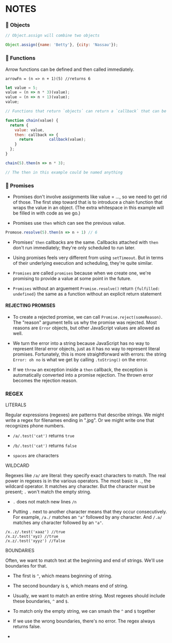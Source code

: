 # NOTES
<!-- 
- [🏀 Promises](#-promises)
<!-- - [🌋 Week Three](#-week-three)
- [🛰️ Week Four](#-week-four)
- [🔮 Week Five](#-week-six)
- [🥌 Week Six](#-week-six)
- [💣 Week Seven](#-week-seven)
- [🛸 Week Eight](#-week-eight)
- [🌵 Week Nine](#-week-nine)
- [🔗 Week Ten](#-week-teb)
- [🧫 Week Eleven](#-week-eleven) -->

### 🧱 Objects 

```js
// Object.assign will combine two objects

Object.assign({name: 'Betty'}, {city: 'Nassau'});
```

### 👀 Functions

Arrow functions can be defined and then called immediately.

`arrowFn = (n => n + 1)(5) //returns 6`

```js
let value = 5;
value = (n => n * 3)(value);
value = (n => n + 1)(value);
value;
```

```js
// Functions that return `objects` can return a `callback` that can be called using `.` notation. 

function chain(value) {
  return {
    value: value,
    then: callback => {
      return       callback(value);
    }
  };
}

chain(5).then(n => n * 3);

// The then in this example could be named anything
```

### 🏀 Promises 

- Promises don't involve assignments like value = ..., so we need to get rid of those. The first step toward that is to introduce a chain function that wraps the value in an object. (The extra whitespace in this example will be filled in with code as we go.)

- Promises use `then` which can see the previous value. 

```js
Promose.resolve(5).then(n => n + 1) // 6
```

- Promises' `then` callbacks are the same. Callbacks attached with `then` don't run immediately; they're only scheduled to run later.

- Using promises feels very different from using `setTimeout`. But in terms of their underlying execution and scheduling, they're quite similar.

- `Promises` are called `promises` because when we create one, we're promising to provide a value at some point in the future.

- `Promises` without an arguement `Promise.resolve()` return `{fulfilled: undefined}` the same as a function without an explicit return statement

#### REJECTING PROMISES

- To create a rejected promise, we can call `Promise.reject(someReason)`. The "reason" argument tells us why the promise was rejected. Most reasons are `Error` objects, but other JavaScript values are allowed as well.

- We turn the error into a string because JavaScript has no way to represent literal error objects, just as it has no way to represent literal promises. Fortunately, this is more straightforward with errors: the string `Error: oh no` is what we get by calling `.toString()` on the error.

- If we `throw` an exception inside a `then` callback, the exception is automatically converted into a promise rejection. The thrown error becomes the rejection reason.

### REGEX

LITERALS

Regular expressions (regexes) are patterns that describe strings. We might write a regex for filenames ending in ".jpg". Or we might write one that recognizes phone numbers.

- `/a/.test('cat')` returns `true`

- `/b/.test('cat')` returns `false`

- `spaces` are characters

WILDCARD

Regexes like `/a/` are literal: they specify exact characters to match. The real power in regexes is in the various operators. The most basic is `.`, the wildcard operator. It matches any character. But the character must be present; `.` won't match the empty string.

- `.` does not match new lines `/n`

- Putting `.` next to another character means that they occur consecutively. For example, `/a./` matches an `"a"` followed by any character. And `/.a/` matches any character followed by an `"a"`.

```
/x..z/.test('xaaz') //true
/x.z/.test('xyz) //true
/x.z/.test('xyyz') //false
```

BOUNDARIES

Often, we want to match text at the beginning and end of strings. We'll use boundaries for that. 

- The first is `^`, which means beginning of string.

- The second boundary is `$`, which means end of string.

- Usually, we want to match an entire string. Most regexes should include these boundaries, `^` and `$`.

- To match only the empty string, we can smash the `^` and `$` together

- If we use the wrong boundaries, there's no error. The regex always returns false.

- 